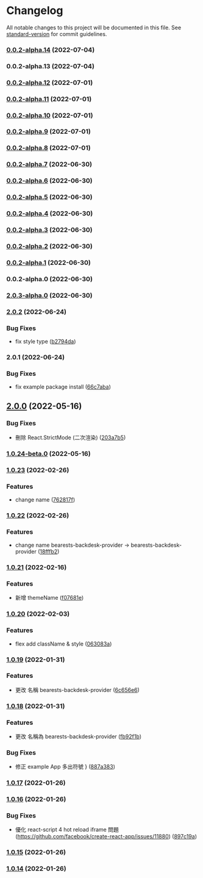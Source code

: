 # Changelog

All notable changes to this project will be documented in this file. See [standard-version](https://github.com/conventional-changelog/standard-version) for commit guidelines.

### [0.0.2-alpha.14](https://github.com/imagine10255/bearests-backdesk-provider/compare/v0.0.2-alpha.13...v0.0.2-alpha.14) (2022-07-04)

### 0.0.2-alpha.13 (2022-07-04)

### [0.0.2-alpha.12](https://github.com/imagine10255/bearests-backdesk-provider/compare/v0.0.2-alpha.11...v0.0.2-alpha.12) (2022-07-01)

### [0.0.2-alpha.11](https://github.com/imagine10255/bearests-backdesk-provider/compare/v0.0.2-alpha.10...v0.0.2-alpha.11) (2022-07-01)

### [0.0.2-alpha.10](https://github.com/imagine10255/bearests-backdesk-provider/compare/v0.0.2-alpha.9...v0.0.2-alpha.10) (2022-07-01)

### [0.0.2-alpha.9](https://github.com/imagine10255/bearests-backdesk-provider/compare/v0.0.2-alpha.8...v0.0.2-alpha.9) (2022-07-01)

### [0.0.2-alpha.8](https://github.com/imagine10255/bearests-backdesk-provider/compare/v0.0.2-alpha.7...v0.0.2-alpha.8) (2022-07-01)

### [0.0.2-alpha.7](https://github.com/imagine10255/bearests-backdesk-provider/compare/v0.0.2-alpha.6...v0.0.2-alpha.7) (2022-06-30)

### [0.0.2-alpha.6](https://github.com/imagine10255/bearests-backdesk-provider/compare/v0.0.2-alpha.5...v0.0.2-alpha.6) (2022-06-30)

### [0.0.2-alpha.5](https://github.com/imagine10255/bearests-backdesk-provider/compare/v0.0.2-alpha.4...v0.0.2-alpha.5) (2022-06-30)

### [0.0.2-alpha.4](https://github.com/imagine10255/bearests-backdesk-provider/compare/v0.0.2-alpha.3...v0.0.2-alpha.4) (2022-06-30)

### [0.0.2-alpha.3](https://github.com/imagine10255/bearests-backdesk-provider/compare/v0.0.2-alpha.2...v0.0.2-alpha.3) (2022-06-30)

### [0.0.2-alpha.2](https://github.com/imagine10255/bearests-backdesk-provider/compare/v0.0.2-alpha.1...v0.0.2-alpha.2) (2022-06-30)

### [0.0.2-alpha.1](https://github.com/imagine10255/bearests-backdesk-provider/compare/v0.0.2-alpha.0...v0.0.2-alpha.1) (2022-06-30)

### 0.0.2-alpha.0 (2022-06-30)

### [2.0.3-alpha.0](https://github.com/imagine10255/bearests-backdesk-provider/compare/v2.0.2...v2.0.3-alpha.0) (2022-06-30)

### [2.0.2](https://github.com/imagine10255/bearests-backdesk-provider/compare/v2.0.1...v2.0.2) (2022-06-24)


### Bug Fixes

* fix style type ([b2794da](https://github.com/imagine10255/bearests-backdesk-provider/commit/b2794dabd9a622e513a267a8e891aaa698949b3b))

### 2.0.1 (2022-06-24)


### Bug Fixes

* fix example package install ([66c7aba](https://github.com/imagine10255/bearests-backdesk-provider/commit/66c7abacac9946b38fd14ffb1efd5d3e72ec2d02))

## [2.0.0](https://github.com/imagine10255/bearests-backdesk-provider/compare/v1.0.24-beta.0...v2.0.0) (2022-05-16)


### Bug Fixes

* 刪除 React.StrictMode (二次渲染) ([203a7b5](https://github.com/imagine10255/bearests-backdesk-provider/commit/203a7b599e0677de44074473135f981b4419f4ec))

### [1.0.24-beta.0](https://github.com/imagine10255/bearests-backdesk-provider/compare/v1.0.23...v1.0.24-beta.0) (2022-05-16)

### [1.0.23](https://github.com/imagine10255/bearests-backdesk-provider/compare/v1.0.22...v1.0.23) (2022-02-26)


### Features

* change name ([762817f](https://github.com/imagine10255/bearests-backdesk-provider/commit/762817f6f7d675fb48707b80a96c8bba917dd88a))

### [1.0.22](https://github.com/imagine10255/bearests-backdesk-provider/compare/v1.0.21...v1.0.22) (2022-02-26)


### Features

* change name bearests-backdesk-provider -> bearests-backdesk-provider ([18fffb2](https://github.com/imagine10255/bearests-backdesk-provider/commit/18fffb253a76c4e6bb9ba8eb2abab27d79bc6b1c))

### [1.0.21](https://github.com/imagine10255/bearests-backdesk-provider/compare/v1.0.20...v1.0.21) (2022-02-16)


### Features

* 新增 themeName ([f07681e](https://github.com/imagine10255/bearests-backdesk-provider/commit/f07681e828f0d2c3f5ba8725a0ec1448fd10903e))

### [1.0.20](https://github.com/imagine10255/bearests-backdesk-provider/compare/v1.0.19...v1.0.20) (2022-02-03)


### Features

* flex add className & style ([063083a](https://github.com/imagine10255/bearests-backdesk-provider/commit/063083af17ff45b3f89e875ee5ab2c031f3d2be8))

### [1.0.19](https://github.com/imagine10255/bearests-backdesk-provider/compare/v1.0.18...v1.0.19) (2022-01-31)


### Features

* 更改 名稱 bearests-backdesk-provider ([6c656e6](https://github.com/imagine10255/bearests-backdesk-provider/commit/6c656e63dd99f7a78dbdb44be045db2c172f206c))

### [1.0.18](https://github.com/imagine10255/bearests-backdesk-provider/compare/v1.0.17...v1.0.18) (2022-01-31)


### Features

* 更改 名稱為 bearests-backdesk-provider ([fb92f1b](https://github.com/imagine10255/bearests-backdesk-provider/commit/fb92f1b7f516aee8538c849772f079f7a96b948f))


### Bug Fixes

* 修正 example App 多出符號 } ([887a383](https://github.com/imagine10255/bearests-backdesk-provider/commit/887a3834d36ff9ff53b2c153d11fee7f3757e97f))

### [1.0.17](https://github.com/imagine10255/bearests-backdesk-provider/compare/v1.0.16...v1.0.17) (2022-01-26)

### [1.0.16](https://github.com/imagine10255/bearests-backdesk-provider/compare/v1.0.15...v1.0.16) (2022-01-26)


### Bug Fixes

* 優化 react-script 4 hot reload iframe 問題 (https://github.com/facebook/create-react-app/issues/11880) ([897c19a](https://github.com/imagine10255/bearests-backdesk-provider/commit/897c19a8d386e8bf67f1d9eef464ede33ca9f006))

### [1.0.15](https://github.com/imagine10255/bearests-backdesk-provider/compare/v1.0.14...v1.0.15) (2022-01-26)

### [1.0.14](https://github.com/imagine10255/bearests-backdesk-provider/compare/v1.0.13...v1.0.14) (2022-01-26)
